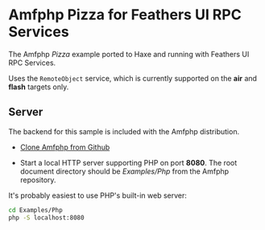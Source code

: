 # Amfphp Pizza for Feathers UI RPC Services

The Amfphp _Pizza_ example ported to Haxe and running with Feathers UI RPC Services.

Uses the `RemoteObject` service, which is currently supported on the **air** and **flash** targets only.

## Server

The backend for this sample is included with the Amfphp distribution.

- [Clone Amfphp from Github](https://github.com/silexlabs/amfphp-2.0)

- Start a local HTTP server supporting PHP on port **8080**. The root document directory should be _Examples/Php_ from the Amfphp repository.

It's probably easiest to use PHP's built-in web server:

```sh
cd Examples/Php
php -S localhost:8080
```
